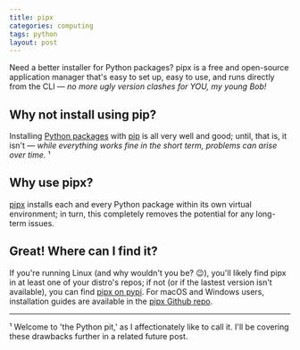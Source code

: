 ```yaml
---
title: pipx
categories: computing
tags: python
layout: post
---
```


Need a better installer for Python packages? pipx is a free and open-source application manager that's easy to set up, easy to use, and runs directly from the CLI — _no more ugly version clashes for YOU, my young Bob!_

<h2>Why not install using pip?</h2>

Installing [Python packages](https://packaging.python.org/en/latest/) with [pip](https://pip.pypa.io/en/stable/) is all very well and good; until, that is, it isn't — _while everything works fine in the short term, problems can arise over time._ ¹ 

<h2>Why use pipx?</h2>

[pipx](https://pypa.github.io/pipx/) installs each and every Python package within its own virtual environment; in turn, this completely removes the potential for any long-term issues. 

<h2>Great! Where can I find it?</h2>

If you're running Linux (and why wouldn't you be? 😉), you'll likely find pipx in at least one of your distro's repos; if not (or if the lastest version isn't available), you can find [pipx on pypi](https://pypi.org/project/pipx/). For macOS and Windows users, installation guides are available in the [pipx Github repo](https://github.com/pypa/pipx).

---

¹ Welcome to 'the Python pit,' as I affectionately like to call it. I'll be covering these drawbacks further in a related future post.



